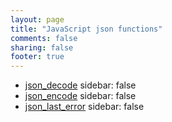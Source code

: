 ```yaml
---
layout: page
title: "JavaScript json functions"
comments: false
sharing: false
footer: true
---
```

<!-- Generated by Rakefile:build -->

 - [json_decode](/functions/json_decode)
sidebar: false
 - [json_encode](/functions/json_encode)
sidebar: false
 - [json_last_error](/functions/json_last_error)
sidebar: false
